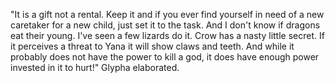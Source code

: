 "It is a gift not a rental. Keep it and if you ever find yourself in need of a new caretaker for a new child, just set it to the task. And I don't know if dragons eat their young. I've seen a few lizards do it. Crow has a nasty little secret. If it perceives a threat to Yana it will show claws and teeth. And while it probably does not have the power to kill a god, it does have enough power invested in it to hurt!" Glypha elaborated.